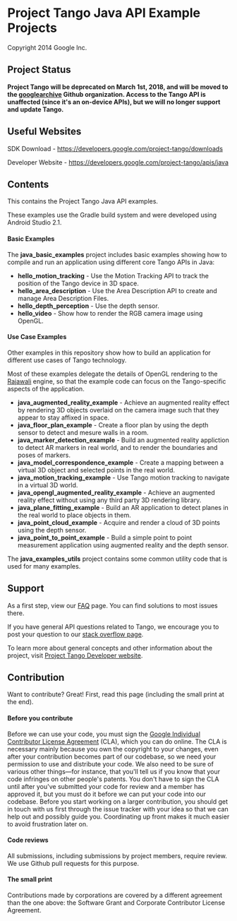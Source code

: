 Project Tango Java API Example Projects
===========================================
Copyright 2014 Google Inc.

Project Status
--------------
**Project Tango will be deprecated on March 1st, 2018, and will be moved to the [googlearchive](//github.com/googlearchive) Github organization. Access to the Tango API is unaffected (since it's an on-device APIs), but we will no longer support and update Tango.**

Useful Websites
---------------
SDK Download - https://developers.google.com/project-tango/downloads

Developer Website -
https://developers.google.com/project-tango/apis/java

Contents
--------

This contains the Project Tango Java API examples.

These examples use the Gradle build system and were developed using
Android Studio 2.1.

#### Basic Examples

The **java_basic_examples** project includes basic examples showing how
to compile and run an application using different core Tango APIs in
Java:

 * **hello_motion_tracking** - Use the Motion Tracking API
   to track the position of the Tango device in 3D space.
 * **hello_area_description** - Use the Area Description
   API to create and manage Area Description Files.
 * **hello_depth_perception** - Use the depth sensor.
 * **hello_video** - Show how to render the RGB camera image using
   OpenGL.

#### Use Case Examples

Other examples in this repository show how to build an application for
different use cases of Tango technology.

Most of these examples delegate the details of OpenGL rendering to the
[Rajawali](https://github.com/Rajawali/Rajawali) engine, so that the
example code can focus on the Tango-specific aspects of the application.

 * **java_augmented_reality_example** - Achieve an augmented reality effect
   by rendering 3D objects overlaid on the camera image such that they appear
   to stay affixed in space.
 * **java_floor_plan_example** - Create a floor plan by
   using the depth sensor to detect and mesure walls in a room.
 * **java_marker_detection_example** - Build an augmented reality appliction
   to detect AR markers in real world, and to render the boundaries and poses of
   markers.
 * **java_model_correspondence_example** - Create a mapping
   between a virtual 3D object and selected points in the real world.
 * **java_motion_tracking_example** - Use Tango motion
   tracking to navigate in a virtual 3D world.
 * **java_opengl_augmented_reality_example** - Achieve an augmented reality effect
   without using any third party 3D rendering library.
 * **java_plane_fitting_example** - Build an AR application
   to detect planes in the real world to place objects in them.
 * **java_point_cloud_example** - Acquire and render a cloud
   of 3D points using the depth sensor.
 * **java_point_to_point_example** - Build a simple point to
   point measurement application using augmented reality and the depth
   sensor.

The **java_examples_utils** project contains some common utility code that
is used for many examples.

Support
-------
As a first step, view our [FAQ](http://stackoverflow.com/questions/tagged/google-project-tango?sort=faq&amp;pagesize=50)
page. You can find solutions to most issues there.

If you have general API questions related to Tango, we encourage you to
post your question to our [stack overflow
page](http://stackoverflow.com/questions/tagged/google-project-tango).

To learn more about general concepts and other information about the
project, visit [Project Tango Developer website](https://developers.google.com/project-tango/).

Contribution
------------
Want to contribute? Great! First, read this page (including the small
print at the end).

#### Before you contribute
Before we can use your code, you must sign the
[Google Individual Contributor License
Agreement](https://developers.google.com/open-source/cla/individual?csw=1)
(CLA), which you can do online. The CLA is necessary mainly because you
own the
copyright to your changes, even after your contribution becomes part of
our
codebase, so we need your permission to use and distribute your code. We
also
need to be sure of various other things—for instance, that you'll tell us
if you
know that your code infringes on other people's patents. You don't have
to sign
the CLA until after you've submitted your code for review and a member
has
approved it, but you must do it before we can put your code into our
codebase.
Before you start working on a larger contribution, you should get in
touch with
us first through the issue tracker with your idea so that we can help
out and
possibly guide you. Coordinating up front makes it much easier to avoid
frustration later on.

#### Code reviews
All submissions, including submissions by project members, require
review. We
use Github pull requests for this purpose.

#### The small print
Contributions made by corporations are covered by a different agreement
than
the one above: the Software Grant and Corporate Contributor License
Agreement.
